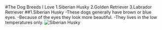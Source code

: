 #The Dog Breeds I Love
1.Siberian Husky
2.Golden Retriever
3.Labrador Retriever
##1.Siberian Husky
-These dogs generally have brown or blue eyes.
-Because of the eyes they look more beautiful.
-They lives in the low temperatures only.
![Siberian Husky](https://i.pinimg.com/originals/d5/a8/34/d5a834e6a8d9ede51cedbed7ccd2fa01.jpg)
